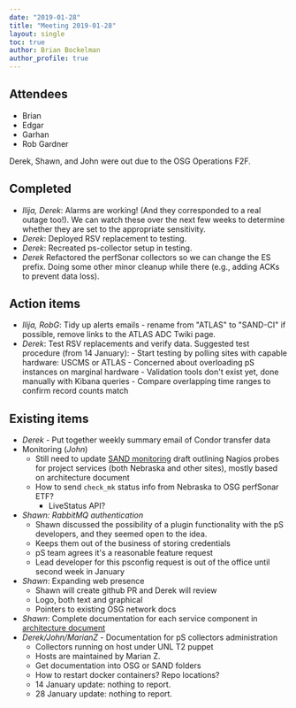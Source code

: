 ```yaml
---
date: "2019-01-28"
title: "Meeting 2019-01-28"
layout: single
toc: true
author: Brian Bockelman
author_profile: true
---
```


Attendees
---------
- Brian
- Edgar
- Garhan
- Rob Gardner

Derek, Shawn, and John were out due to the OSG Operations F2F.

Completed
---------
- *Ilija, Derek*: Alarms are working!  (And they corresponded to a real outage too!).  We can
  watch these over the next few weeks to determine whether they are set to the appropriate sensitivity.
- *Derek*: Deployed RSV replacement to testing.
- *Derek*: Recreated ps-collector setup in testing.
- *Derek* Refactored the perfSonar collectors so we can change the ES prefix.
      Doing some other minor cleanup while there (e.g., adding ACKs to prevent data loss).

Action items
------------

- *Ilija, RobG*: Tidy up alerts emails - rename from "ATLAS" to "SAND-CI" if possible, remove links
  to the ATLAS ADC Twiki page.
- *Derek*: Test RSV replacements and verify data.  Suggested test procedure (from 14 January):
        - Start testing by polling sites with capable hardware: USCMS or ATLAS
        - Concerned about overloading pS instances on marginal hardware
        - Validation tools don't exist yet, done manually with Kibana queries
        - Compare overlapping time ranges to confirm record counts match

Existing items
--------------
- *Derek* - Put together weekly summary email of Condor transfer data
- Monitoring (*John*)
    - Still need to update [SAND monitoring](https://docs.google.com/spreadsheets/d/119j4BVa4WEWGcRX7knC_yZSlj358otqU4i6f94djXLg) draft
      outlining Nagios probes for project services (both Nebraska and other sites), mostly based on architecture document
    - How to send `check_mk` status info from Nebraska to OSG perfSonar ETF?
        - LiveStatus API?
- *Shawn: RabbitMQ authentication*
    - Shawn discussed the possibility of a plugin functionality with the pS
      developers, and they seemed open to the idea.
    - Keeps them out of the business of storing credentials
    - pS team agrees it's a reasonable feature request
    - Lead developer for this psconfig request is out of the office until second week in January
- *Shawn*: Expanding web presence
  - Shawn will create github PR and Derek will review
  - Logo, both text and graphical
  - Pointers to existing OSG network docs
- *Shawn*: Complete documentation for each service component in [architecture document](https://docs.google.com/document/d/1Zy27YC3Hg5_1he8Wehg2IR91PHmaduTLbieA_TrvbVU)
- *Derek/John/MarianZ* - Documentation for pS collectors administration
    - Collectors running on host under UNL T2 puppet
    - Hosts are maintained by Marian Z.
    - Get documentation into OSG or SAND folders
    - How to restart docker containers? Repo locations?
    - 14 January update: nothing to report.
    - 28 January update: nothing to report.

